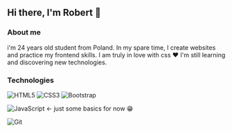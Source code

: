 ## Hi there, I'm Robert 👋

### About me

i'm 24 years old student from Poland. In my spare time, I create websites and practice my frontend skills. I am truly in love with css ❤️ I'm still learning and discovering new technologies.

### Technologies

![HTML5](https://img.shields.io/badge/html5-%23E34F26.svg?style=for-the-badge&logo=html5&logoColor=white) ![CSS3](https://img.shields.io/badge/css3-%231572B6.svg?style=for-the-badge&logo=css3&logoColor=white)  ![Bootstrap](https://img.shields.io/badge/bootstrap-%238511FA.svg?style=for-the-badge&logo=bootstrap&logoColor=white)

![JavaScript](https://img.shields.io/badge/javascript-%23323330.svg?style=for-the-badge&logo=javascript&logoColor=%23F7DF1E) <- just some basics for now 😁

![Git](https://img.shields.io/badge/git-%23F05033.svg?style=for-the-badge&logo=git&logoColor=white) 
